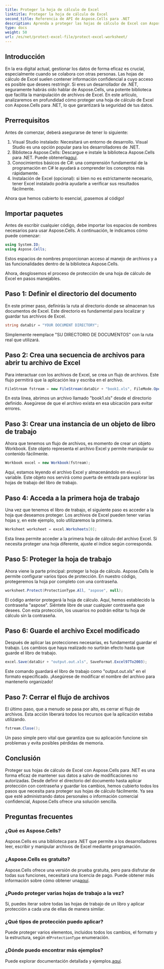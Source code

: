 ```yaml
---
title: Proteger la hoja de cálculo de Excel
linktitle: Proteger la hoja de cálculo de Excel
second_title: Referencia de API de Aspose.Cells para .NET
description: Aprenda a proteger las hojas de cálculo de Excel con Aspose.Cells para .NET con nuestra guía paso a paso. Asegúrese de que sus datos permanezcan seguros y sean fáciles de administrar.
type: docs
weight: 50
url: /es/net/protect-excel-file/protect-excel-worksheet/
---
```

## Introducción

En la era digital actual, gestionar los datos de forma eficaz es crucial, especialmente cuando se colabora con otras personas. Las hojas de cálculo de Excel suelen contener información confidencial a cuyo acceso es posible que desees restringir. Si eres un desarrollador de .NET, seguramente habrás oído hablar de Aspose.Cells, una potente biblioteca que facilita la manipulación de archivos de Excel. En este artículo, analizaremos en profundidad cómo proteger una hoja de cálculo de Excel con Aspose.Cells para .NET, lo que garantizará la seguridad de tus datos.

## Prerrequisitos

Antes de comenzar, deberá asegurarse de tener lo siguiente:

1. Visual Studio instalado: Necesitará un entorno de desarrollo. Visual Studio es una opción popular para los desarrolladores de .NET.
2.  Biblioteca Aspose.Cells: Descargue e instale la biblioteca Aspose.Cells para .NET. Puede obtenerla[aquí](https://releases.aspose.com/cells/net/).
3. Conocimientos básicos de C#: una comprensión fundamental de la programación en C# le ayudará a comprender los conceptos más rápidamente.
4. Instalación de Excel (opcional): si bien no es estrictamente necesario, tener Excel instalado podría ayudarle a verificar sus resultados fácilmente.

Ahora que hemos cubierto lo esencial, ¡pasemos al código!

## Importar paquetes

Antes de escribir cualquier código, debe importar los espacios de nombres necesarios para usar Aspose.Cells. A continuación, le indicamos cómo puede comenzar:

```csharp
using System.IO;
using Aspose.Cells;
```

Estos espacios de nombres proporcionan acceso al manejo de archivos y a las funcionalidades dentro de la biblioteca Aspose.Cells.

Ahora, desglosemos el proceso de protección de una hoja de cálculo de Excel en pasos manejables.

## Paso 1: Definir el directorio del documento

En este primer paso, definirás la ruta al directorio donde se almacenan tus documentos de Excel. Este directorio es fundamental para localizar y guardar tus archivos de Excel.

```csharp
string dataDir = "YOUR DOCUMENT DIRECTORY";
```

Simplemente reemplace "SU DIRECTORIO DE DOCUMENTOS" con la ruta real que utilizará.

## Paso 2: Crea una secuencia de archivos para abrir tu archivo de Excel

Para interactuar con los archivos de Excel, se crea un flujo de archivos. Este flujo permitirá que la aplicación lea y escriba en el archivo. 

```csharp
FileStream fstream = new FileStream(dataDir + "book1.xls", FileMode.Open);
```

En esta línea, abrimos un archivo llamado "book1.xls" desde el directorio definido. Asegúrese de que el archivo exista en esa ubicación para evitar errores.

## Paso 3: Crear una instancia de un objeto de libro de trabajo

Ahora que tenemos un flujo de archivos, es momento de crear un objeto Workbook. Este objeto representa el archivo Excel y permite manipular su contenido fácilmente.

```csharp
Workbook excel = new Workbook(fstream);
```

 Aquí, estamos leyendo el archivo Excel y almacenándolo en el`excel` variable. Este objeto nos servirá como puerta de entrada para explorar las hojas de trabajo del libro de trabajo.

## Paso 4: Acceda a la primera hoja de trabajo

Una vez que tenemos el libro de trabajo, el siguiente paso es acceder a la hoja que deseamos proteger. Los archivos de Excel pueden tener varias hojas y, en este ejemplo, solo utilizaremos la primera.

```csharp
Worksheet worksheet = excel.Worksheets[0];
```

Esta línea permite acceder a la primera hoja de cálculo del archivo Excel. Si necesita proteger una hoja diferente, ajuste el índice según corresponda.

## Paso 5: Proteger la hoja de trabajo

Ahora viene la parte principal: proteger la hoja de cálculo. Aspose.Cells le permite configurar varios tipos de protección. En nuestro código, protegeremos la hoja por completo con una contraseña.

```csharp
worksheet.Protect(ProtectionType.All, "aspose", null);
```

El código anterior protegerá la hoja de cálculo. Aquí, hemos establecido la contraseña "aspose". Siéntete libre de usar cualquier contraseña que desees. Con esta protección, los usuarios no podrán editar tu hoja de cálculo sin la contraseña.

## Paso 6: Guarde el archivo Excel modificado

Después de aplicar las protecciones necesarias, es fundamental guardar el trabajo. Los cambios que haya realizado no surtirán efecto hasta que guarde el libro de trabajo.

```csharp
excel.Save(dataDir + "output.out.xls", SaveFormat.Excel97To2003);
```

Este comando guardará el libro de trabajo como "output.out.xls" en el formato especificado. ¡Asegúrese de modificar el nombre del archivo para mantenerlo organizado!

## Paso 7: Cerrar el flujo de archivos

El último paso, que a menudo se pasa por alto, es cerrar el flujo de archivos. Esta acción liberará todos los recursos que la aplicación estaba utilizando.

```csharp
fstream.Close();
```

Un paso simple pero vital que garantiza que su aplicación funcione sin problemas y evita posibles pérdidas de memoria.

## Conclusión

Proteger sus hojas de cálculo de Excel con Aspose.Cells para .NET es una forma eficaz de mantener sus datos a salvo de modificaciones no autorizadas. Desde definir el directorio del documento hasta aplicar protección con contraseña y guardar los cambios, hemos cubierto todos los pasos que necesita para proteger sus hojas de cálculo fácilmente. Ya sea que esté administrando datos personales o información comercial confidencial, Aspose.Cells ofrece una solución sencilla.

## Preguntas frecuentes

### ¿Qué es Aspose.Cells?
Aspose.Cells es una biblioteca para .NET que permite a los desarrolladores leer, escribir y manipular archivos de Excel mediante programación.

### ¿Aspose.Cells es gratuito?
 Aspose.Cells ofrece una versión de prueba gratuita, pero para disfrutar de todas sus funciones, necesitará una licencia de pago. Puede obtener más información sobre cómo obtener una[aquí](https://purchase.aspose.com/buy).

### ¿Puedo proteger varias hojas de trabajo a la vez?
Sí, puedes iterar sobre todas las hojas de trabajo de un libro y aplicar protección a cada una de ellas de manera similar.

### ¿Qué tipos de protección puedo aplicar?
 Puede proteger varios elementos, incluidos todos los cambios, el formato y la estructura, según el`ProtectionType` enumeración.

### ¿Dónde puedo encontrar más ejemplos?
 Puede explorar documentación detallada y ejemplos.[aquí](https://reference.aspose.com/cells/net/).
